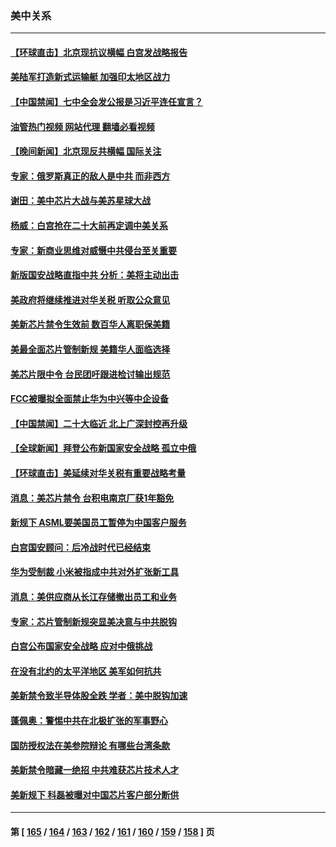 ### 美中关系
---
#### [【环球直击】北京现抗议横幅 白宫发战略报告](../../pages/nf1412576/n13845283.md?10142045) 
#### [美陆军打造新式运输艇 加强印太地区战力](../../pages/nf1412576/n13845295.md?10142045) 
#### [【中国禁闻】七中全会发公报是习近平连任宣言？](../../pages/nf1412576/n13845253.md?10142045) 
#### [油管热门视频 网站代理 翻墙必看视频](http://209.222.30.114:81/youtube.html?10142045)
#### [【晚间新闻】北京现反共横幅 国际关注](../../pages/nf1412576/n13845252.md?10142045) 
#### [专家：俄罗斯真正的敌人是中共 而非西方](../../pages/nf1412576/n13845231.md?10142045) 
#### [谢田：美中芯片大战与美苏星球大战](../../pages/nf1412576/n13845198.md?10142045) 
#### [杨威：白宫抢在二十大前再定调中美关系](../../pages/nf1412576/n13844952.md?10142045) 
#### [专家：新商业思维对威慑中共侵台至关重要](../../pages/nf1412576/n13845110.md?10142045) 
#### [新版国安战略直指中共 分析：美将主动出击](../../pages/nf1412576/n13844931.md?10142045) 
#### [美政府将继续推进对华关税 听取公众意见](../../pages/nf1412576/n13844942.md?10142045) 
#### [美新芯片禁令生效前 数百华人离职保美籍](../../pages/nf1412576/n13844644.md?10142045) 
#### [美最全面芯片管制新规 美籍华人面临选择](../../pages/nf1412576/n13844763.md?10142045) 
#### [美芯片限中令 台民团吁跟进检讨输出规范](../../pages/nf1412576/n13844572.md?10142045) 
#### [FCC被曝拟全面禁止华为中兴等中企设备](../../pages/nf1412576/n13844686.md?10142045) 
#### [【中国禁闻】二十大临近 北上广深封控再升级](../../pages/nf1412576/n13844488.md?10142045) 
#### [【全球新闻】拜登公布新国家安全战略 孤立中俄](../../pages/nf1412576/n13844471.md?10142045) 
#### [【环球直击】美延续对华关税有重要战略考量](../../pages/nf1412576/n13843995.md?10142045) 
#### [消息：美芯片禁令 台积电南京厂获1年豁免](../../pages/nf1412576/n13844273.md?10142045) 
#### [新规下 ASML要美国员工暂停为中国客户服务](../../pages/nf1412576/n13844245.md?10142045) 
#### [白宫国安顾问：后冷战时代已经结束](../../pages/nf1412576/n13844203.md?10142045) 
#### [华为受制裁 小米被指成中共对外扩张新工具](../../pages/nf1412576/n13844067.md?10142045) 
#### [消息：美供应商从长江存储撤出员工和业务](../../pages/nf1412576/n13844051.md?10142045) 
#### [专家：芯片管制新规突显美决意与中共脱钩](../../pages/nf1412576/n13844063.md?10142045) 
#### [白宫公布国家安全战略 应对中俄挑战](../../pages/nf1412576/n13844037.md?10142045) 
#### [在没有北约的太平洋地区 美军如何抗共](../../pages/nf1412576/n13844004.md?10142045) 
#### [美新禁令致半导体股全跌 学者：美中脱钩加速](../../pages/nf1412576/n13843912.md?10142045) 
#### [蓬佩奥：警惕中共在北极扩张的军事野心](../../pages/nf1412576/n13843705.md?10142045) 
#### [国防授权法在美参院辩论 有哪些台湾条款](../../pages/nf1412576/n13843343.md?10142045) 
#### [美新禁令暗藏一绝招 中共难获芯片技术人才](../../pages/nf1412576/n13843315.md?10142045) 
#### [美新规下 科磊被曝对中国芯片客户部分断供](../../pages/nf1412576/n13843301.md?10142045) 

---
#### 第 [ [165](./165.md?10142045) / [164](./164.md?10142045) / [163](./163.md?10142045) / [162](./162.md?10142045) / [161](./161.md?10142045) / [160](./160.md?10142045) / [159](./159.md?10142045) / [158](./158.md?10142045) ] 页
